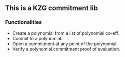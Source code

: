 ## This is a KZG commitment lib

### Functionalities 

- Create a polynomial from a list of polynomial co-eff.
- Commit to a polynomial.
- Open a commitment at any point of the polynomial.
- Verify a polynomial commitment proof of evaluation.